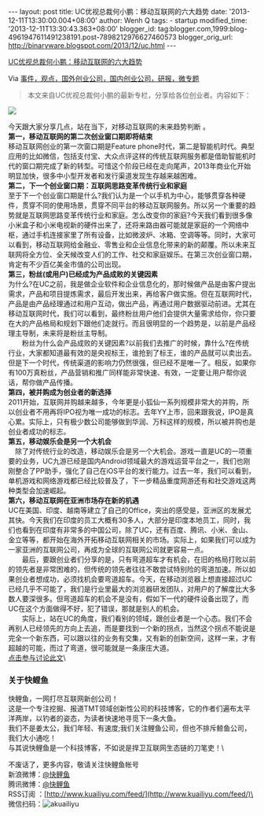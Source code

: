 --- layout: post title: UC优视总裁何小鹏：移动互联网的六大趋势 date:
'2013-12-11T13:30:00.004+08:00' author: Wenh Q tags: - startup
modified\_time: '2013-12-11T13:30:43.363+08:00' blogger\_id:
tag:blogger.com,1999:blog-4961947611491238191.post-7898212976627460573
blogger\_orig\_url: http://binaryware.blogspot.com/2013/12/uc.html ---

[UC优视总裁何小鹏：移动互联网的六大趋势](http://www.kuailiyu.com/article/6544.html)

Via
[事件，观点，国外创业公司，国内创业公司，研报，微专题](http://www.kuailiyu.com/)

> 本文来自UC优视总裁何小鹏的最新专栏，分享给各位创业者。内容如下：

![](http://www.kuailiyu.com/uploadfile/2013/1210/20131210034028591.jpg)

今天跟大家分享几点，站在当下，对移动互联网的未来趋势判断 。\
**第一，移动互联网的第二次创业窗口期即将结束**\
移动互联网创业的第一次窗口期是Feature
phone时代，第二是智能机时代。典型应用的比如微信，包括支付宝、大众点评这样的传统互联网服务都是借助智能机时代的窗口期完成了新的转型。可惜这个阶段已经在走向尾声，2013年商业化开始明显加快，很多中小型开发者和发行渠道发现生存越来越困难。\
**第二，下一个创业窗口期：互联网思路变革传统行业和家庭**\
至于下一个创业窗口期是什么?我们认为是一个以手机为中心，能够贯穿各种硬件，贯穿不同的使用场景，贯穿不同平台的移动互联网服务。所以另一个重要的趋势就是互联网思路变革传统行业和家庭。怎么改变你的家庭?今天我们看到很多像小米盒子和小米电视新的硬件出来了，还将来路由器可能就是家庭的一个网络中枢，通过手机连接家里了所有设备，比如微波炉、冰箱、空调等等。同时，大家可以看到，移动互联网给金融业、零售业和企业信息化带来的新的颠覆。所以未来互联网将全方位、全天候改变人们的工作、社交和家庭娱乐。在第三次创业窗口期，肯定有不少百亿美金市值的公司出现。\
**第三，粉丝(或用户)已经成为产品成败的关键因素**\
为什么?在UC之前，我是做企业软件和企业信息化的，那时候做产品是由客户提出需求，产品和项目提炼需求，最后开发出来，再给客户做实施。但在互联网时代，产品是由产品经理通过和用户互动，做出产品，再通过用户数据驱动前进。尤其在移动互联网时代，我们可以看到，最终粉丝用户他们会提供大量需求给你，你只要在大的产品格局和规划下跟他们走就行。而且很明显的一个趋势是，以前是产品经理主导制，未来将是粉丝主导制。\
　　粉丝为什么会产品成败的关键因素?以前我们去推广的时候，靠什么?在传统行业，大家都知道最有效的是央视标王，谁抢到了标王，谁的产品就可以卖出去。但是下一个时代，传统渠道的影响力仍然很强，但已经不是唯一了。相反，如果你有100万真粉丝，产品营销和推广同样能非常快速、有效，一定要让用户帮你说话，帮你做产品传播。\
**第四，被并购成为创业者的新选择**\
2011开始，互联网并购越来越多，今年更是小狐仙一系列规模非常大的并购，所以创业者不用再将IPO视为唯一成功的标志。去年YY上市，回来跟我说，IPO是真心累。实际上，只有极少数公司能够做到华润、万科这样的规模，所以被并购也是创业者成功的标志。\
**第五，移动娱乐会是另一个大机会**\
　除了对传统行业的改造，移动娱乐会是另一个大机会。游戏一直是UC的一项重要的业务，UC九游已经是国内Android领域最大的游戏运营平台之一，我们也刚刚整合了PP助手，强化了自己在iOS平台的发行能力。过去一年，我们可以看到，单机游戏和网络游戏都已经比较普及了，下一步精品重度网游还有和社交游戏这两种类型会加速崛起。\
**第六，移动互联网在亚洲市场存在新的机遇**\
UC在美国、印度、越南等建立了自己的Office，突出的感受是，亚洲区的发展尤其快。今天我们在印度的员工大概有30多人，大部分是印度本地员工，同时，我们也看到在印度有非常多的中国公司，除了UC，还有百度、腾讯、小米、金山、金立等等，都开始在海外开拓移动互联网相关的市场。实际上，如果我们可以成为一家亚洲的互联网公司，再成为全球的互联网公司就更容易一点。\
　　最后，要跟创业者们分享的是，只有弯道超车才有机会，在旧的格局打败以前的领先者是非常困难的，但传统的领先者往往不敢尝试特别险的弯道加速。所以如果创业者想成功，必须找机会要弯道超车。今天，在移动浏览器上想直接超过UC已经几乎不可能了，我们是行业里最大的浏览器研发团队，对用户的了解度比大多数人要深很多。但弯道超车的机会不是没有，假如下一代的硬件设备出现了，而UC在这个方面做得不好，犯了错误，那就是别人的机会。\
　　实际上，站在UC的角度，我们看别的领域，跟创业者是一个心态。我们不会再别人已经领先的方向上去追，而是要找到一个新的拐点，当然这个拐点不能说是完全一个新东西，可以跟以往的业务有交集，又有新的创新空间，这样一来，才有超越的可能，而过了弯道，很可能就是一条康庄大道。\
[点击参与讨论此文](http://www.kuailiyu.com/article/6544.html?utm_source=articletail&utm_medium=RSS#comments)\

### **关于快鲤鱼**

快鲤鱼，一网打尽互联网新创公司！\
这是一个专注挖掘、报道TMT领域创新性公司的科技博客，它的作者们遍布太平洋两岸，以钓者的姿态，为读者快速地寻觅下一条大鱼。\
我们不是姜太公，我们年轻、有速度;我们关注鲤鱼公司，但也不排斥鲸鱼公司，我们大小通吃！\
与其说快鲤鱼是一个科技博客，不如说是捍卫互联网生态链的刀笔吏！\

不废话了，更多内容，敬请关注快鲤鱼帐号\
新浪微博：[@快鲤鱼](http://weibo.com/p/1002062696344613/mblog)\
腾讯微博：[@快鲤鱼](http://t.qq.com/kuailiyucyzone)\
RSS订阅
：[http://www.kuailiyu.com/feed/](http://www.kuailiyu.com/feed/)\
微信扫码：![akuailiyu](http://tpl6.kuailiyu.com/templates/white/images/weixin.jpg)
